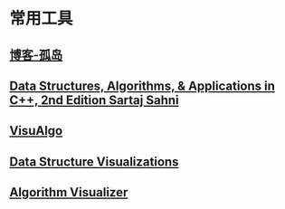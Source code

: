 # 常用工具

## [博客-孤岛](https://www.teio.love/%E5%8D%9A%E5%AE%A2/)

## [**Data Structures, Algorithms, & Applications in C++, 2nd Edition** Sartaj Sahni](/dsaac/dsaacIndex.htm)

## [**VisuAlgo**](https://visualgo.net/zh)

## [**Data Structure Visualizations**](https://www.cs.usfca.edu/~galles/visualization/Algorithms.html)

## [**Algorithm Visualizer**](https://algorithm-visualizer.org/)
